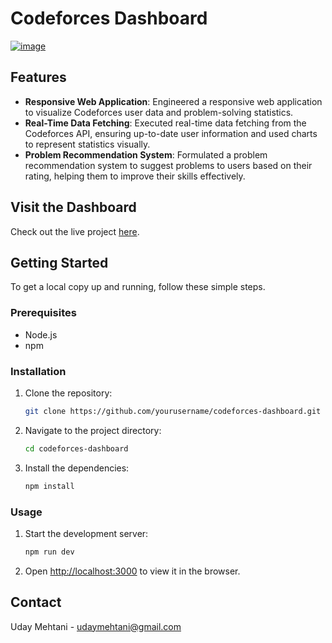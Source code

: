 # Codeforces Dashboard

[![image](https://github.com/user-attachments/assets/c8c9921d-c9e3-4a2b-bee6-0ab6bc795462)](https://codeforces-dashboard.vercel.app/)

## Features

- **Responsive Web Application**: Engineered a responsive web application to visualize Codeforces user data and problem-solving statistics.
- **Real-Time Data Fetching**: Executed real-time data fetching from the Codeforces API, ensuring up-to-date user information and used charts to represent statistics visually.
- **Problem Recommendation System**: Formulated a problem recommendation system to suggest problems to users based on their rating, helping them to improve their skills effectively.

## Visit the Dashboard

Check out the live project [here](https://codeforces-dashboard.vercel.app/).

## Getting Started

To get a local copy up and running, follow these simple steps.

### Prerequisites

- Node.js
- npm

### Installation

1. Clone the repository:
    ```sh
    git clone https://github.com/yourusername/codeforces-dashboard.git
    ```
2. Navigate to the project directory:
    ```sh
    cd codeforces-dashboard
    ```
3. Install the dependencies:
    ```sh
    npm install
    ```

### Usage

1. Start the development server:
    ```sh
    npm run dev
    ```
2. Open [http://localhost:3000](http://localhost:3000) to view it in the browser.


## Contact

Uday Mehtani - udaymehtani@gmail.com
